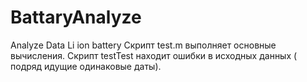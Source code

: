 # BattaryAnalyze
Analyze Data Li ion battery
Скрипт test.m выполняет основные вычисления.
Скрипт testTest находит ошибки в исходных данных ( подряд идущие одинаковые даты).
